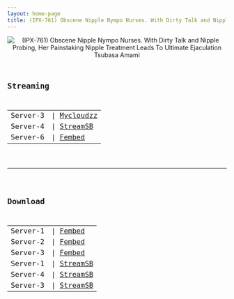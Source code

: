 ```yaml
---
layout: home-page
title: (IPX-761) Obscene Nipple Nympo Nurses. With Dirty Talk and Nipple Probing, Her Painstaking Nipple Treatment Leads To Ultimate Ejaculation Tsubasa Amami
---
```

<center>
<img src="https://blogger.googleusercontent.com/img/a/AVvXsEiOEjBxN-cifwF-5-X6915oiFg8Q9NLLS2qYqFISaAbW2IF1aoHRnt7WtFRcz5JHaa3HqeCN0Y6ZAg9k-zk-44KPsD7gu9ezhMynpniQHA49qL08YDGiBT-cKEfFKVb-J6l-Rcy8omwjvImFp4HPl_zHPPqZ-nvwDG45ivbitRyUh030qlUEJB3MsBa=s16000" alt="(IPX-761) Obscene Nipple Nympo Nurses. With Dirty Talk and Nipple Probing, Her Painstaking Nipple Treatment Leads To Ultimate Ejaculation Tsubasa Amami">
</center>
<pre><code>
<h2>Streaming</h2>
<table><tbody>
<tr>
<td>Server-3</td>
<td>| <a href="https://mycloudzz.com/v/lxgwlun7lw6w2m8" target="_blank">Mycloudzz</a></td>
</tr>
<tr>
<td>Server-4</td>
<td>| <a href="https://embed.casa/e/xxg64z2yef65.html" target="_blank">StreamSB</a></td>
</tr>
<tr>
<td>Server-6</td>
<td>| <a href="https://strtape.cloud/v/3xgeegL4DzfdodD/IPX-761-SEXTB.NET-11052021.mp4" target="_blank">Fembed</a></td>
</tr>
</tbody></table>

<hr />

<h2>Download</h2>
<table><tbody>
<tr>
<td>Server-1</td>
<td>| <a href="https://www.watchjavnow.xyz/f/15mpytj1g3p-rrg" target="_blank">Fembed</a></td>
</tr>
<tr>
<td>Server-2</td>
<td>| <a href="https://fakyutube.com/f/w5pqrinlpmpm5em" target="_blank">Fembed</a></td>
</tr>
<tr>
<td>Server-3</td>
<td>| <a href="https://javpoll.com/f/y1008cegk150p20" target="_blank">Fembed</a></td>
</tr>
<tr>
<td>Server-1</td>
<td>| <a href="https://javside.com/d/qc6w75l1pad9.html" target="_blank">StreamSB</a></td>
</tr>
<tr>
<td>Server-4</td>
<td>| <a href="https://playersb.com/d/0qqncicyzelv.html" target="_blank">StreamSB</a></td>
</tr>
<tr>
<td>Server-3</td>
<td>| <a href="https://streamsb.net/d/24ub1hlwi4t5.html" target="_blank">StreamSB</a></td>
</tr>
</tbody></table>
</code></pre>
